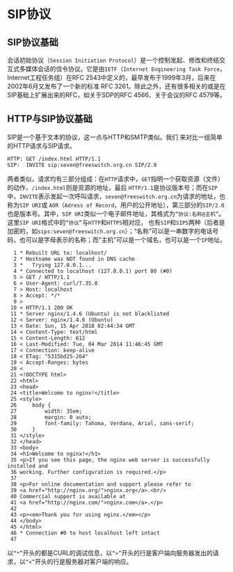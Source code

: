# SIP协议

## SIP协议基础
会话初始协议（`Session Initiation Protocol`）是一个控制发起、修改和终结交互式多媒体会话的信令协议。它是由`IETF`（`Internet Engineering Task Force`，Internet工程任务组）在RFC 2543中定义的，最早发布于1999年3月，后来在2002年6月又发布了一个新的标准 RFC 3261。除此之外，还有很多相关的或是在SIP基础上扩展出来的RFC，如关于SDP的RFC 4566、关于会议的RFC 4579等。

## HTTP与SIP协议基础
SIP是一个基于文本的协议，这一点与HTTP和SMTP类似。我们 来对比一组简单的HTTP请求与SIP请求。
```
HTTP: GET /index.html HTTP/1.1 
SIP:  INVITE sip:seven@freeswitch.org.cn SIP/2.0
```
两者类似，请求均有三部分组成：在`HTTP`请求中，`GET`指明一个获取资源（文件）的动作，`/index.html`则是资源的地址，最后 `HTTP/1.1`是协议版本号；而在`SIP`中，`INVITE`表示发起一次呼叫请求，`seven@freeswitch.org.cn`为请求的地址，也称为`SIP URI`或 `AOR`（`Adress of Record`，用户的公开地址），第三部分的`SIP/2.0`也是版本号。其中，`SIP URI`类似一个电子邮件地址，其格式为`“协议:名称@主机”`。这里`SIP URI`格式中的`“协议”`与`HTTP`和`HTTPS`相对应， 也有`SIP`和`SIPS`两种（后者是加密的，如`sips:seven@freeswitch.org.cn`）；“名称”可以是一串数字的电话号码，也可以是字母表示的名称；而“主机”可以是一个域名，也可以是一个`IP`地址。


```
  1 * Rebuilt URL to: localhost/
  2 * Hostname was NOT found in DNS cache
  3 *   Trying 127.0.0.1...
  4 * Connected to localhost (127.0.0.1) port 80 (#0)
  5 > GET / HTTP/1.1
  6 > User-Agent: curl/7.35.0
  7 > Host: localhost
  8 > Accept: */*
  9 >
 10 < HTTP/1.1 200 OK
 11 * Server nginx/1.4.6 (Ubuntu) is not blacklisted
 12 < Server: nginx/1.4.6 (Ubuntu)
 13 < Date: Sun, 15 Apr 2018 02:44:34 GMT
 14 < Content-Type: text/html
 15 < Content-Length: 612
 16 < Last-Modified: Tue, 04 Mar 2014 11:46:45 GMT
 17 < Connection: keep-alive
 18 < ETag: "5315bd25-264"
 19 < Accept-Ranges: bytes
 20 <
 21 <!DOCTYPE html>
 22 <html>
 23 <head>
 24 <title>Welcome to nginx!</title>
 25 <style>
 26     body {
 27         width: 35em;
 28         margin: 0 auto;
 29         font-family: Tahoma, Verdana, Arial, sans-serif;
 30     }
 31 </style>
 32 </head>
 33 <body>
 34 <h1>Welcome to nginx!</h1>
 35 <p>If you see this page, the nginx web server is successfully installed and
 36 working. Further configuration is required.</p>
 37 
 38 <p>For online documentation and support please refer to
 39 <a href="http://nginx.org/">nginx.org</a>.<br/>
 40 Commercial support is available at
 41 <a href="http://nginx.com/">nginx.com</a>.</p>
 42 
 43 <p><em>Thank you for using nginx.</em></p>
 44 </body>
 45 </html>
 46 * Connection #0 to host localhost left intact
 47 

```
以`“*”`开头的都是CURL的调试信息，以`“>”`开头的行是客户端向服务器发出的请求，以`“<”`开头的行是服务器对客户端的响应。

